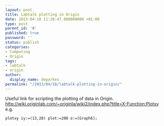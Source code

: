 ```yaml
---
layout: post
title: Labtalk plotting in Origin
date: 2013-04-18 11:20:47.000000000 +01:00
type: post
parent_id: '0'
published: true
password: ''
status: publish
categories:
- Computing
- Origin
tags:
- labtalk
- origin
author:
  display_name: deparkes
permalink: "/2013/04/18/labtalk-plotting-in-origin/"
---
```

Useful link for scripting the plotting of data in Origin.
<a title="Origin lab wiki" href="http://wiki.originlab.com/~originla/wiki2/index.php?title=X-Function:Plotxy" target="_blank">http://wiki.originlab.com/~originla/wiki2/index.php?title=X-Function:Plotxy</a>
e.g.

```
plotxy iy:=(13,20) plot:=200 o:=[Graph6];
```
